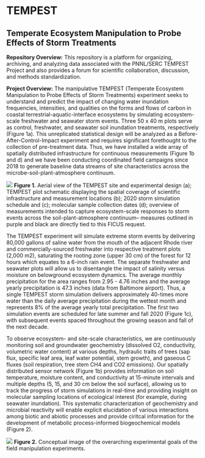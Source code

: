 # TEMPEST
## Temperate Ecosystem Manipulation to Probe Effects of Storm Treatments 

**Repository Overview:** This repository is a platform for organizing, archiving, and analyzing data associated with the PNNL/SERC TEMPEST Project and also provides a forum for scientific collaboration, discussion, and methods standardization.

**Project Overview:** The manipulative TEMPEST (Temperate Ecosystem Manipulation to Probe Effects of Storm Treatments) experiment seeks to understand and predict the impact of changing water inundation frequencies, intensities, and qualities on the forms and flows of carbon in coastal terrestrial-aquatic-interface ecosystems by simulating ecosystem-scale freshwater and seawater storm events. Three 50 x 40 m plots serve as control, freshwater, and seawater soil inundation treatments, respectively (Figure 1a). This unreplicated statistical design will be analyzed as a Before-After-Control-Impact experiment and requires significant forethought to the collection of pre-treatment data. Thus, we have installed a wide array of spatially distributed infrastructure for continuous measurements (Figure 1b and d) and we have been conducting coordinated field campaigns since 2018 to generate baseline data streams of site characteristics across the microbe-soil-plant-atmosphere continuum. 

![](https://github.com/PNNL-SERC-COMPASS/TEMPEST/blob/master/Conceptual%20Figures/Aerial%20view%20of%20site%20and%20experimental%20design.png)
**Figure 1.** Aerial view of the TEMPEST site and experimental design (a); TEMPEST plot schematic displaying the spatial coverage of scientific infrastructure and measurement locations (b); 2020 storm simulation schedule and (c); molecular sample collection dates (d); overview of measurements intended to capture ecosystem-scale responses to storm events across the soil-plant-atmosphere continuum– measures outlined in purple and black are directly tied to this FICUS request.

The TEMPEST experiment will simulate extreme storm events by delivering 80,000 gallons of saline water from the mouth of the adjacent Rhode river and commercially-sourced freshwater into respective treatment plots (2,000 m2), saturating the rooting zone (upper 30 cm) of the forest for 12 hours which equates to a 6-inch rain event. The separate freshwater and seawater plots will allow us to disentangle the impact of salinity versus moisture on belowground ecosystem dynamics. The average monthly precipitation for the area ranges from 2.95 - 4.76 inches and the average yearly precipitation is 47.3 inches (data from Baltimore airport). Thus, a single TEMPEST storm simulation delivers approximately 40-times more water than the daily average precipitation during the wettest month and represents 8% of the average yearly total precipitation. The first two simulation events are scheduled for late summer and fall 2020 (Figure 1c), with subsequent events spaced throughout the growing season and fall of the next decade.

To observe ecosystem- and site-scale characteristics, we are continuously monitoring soil and groundwater geochemistry (dissolved O2, conductivity, volumetric water content) at various depths, hydraulic traits of trees (sap flux, specific leaf area, leaf water potential, stem growth), and gaseous C fluxes (soil respiration, tree stem CH4 and CO2 emissions). Our spatially distributed sensor network (Figure 1b) provides information on soil temperature, moisture content, and conductivity at 15-minute intervals and multiple depths (5, 15, and 30 cm below the soil surface), allowing us to track the progress of storm simulations in real-time and providing insight on molecular sampling locations of ecological interest (for example, during seawater inundation). This systematic characterization of geochemistry and microbial reactivity will enable explicit elucidation of various interactions among biotic and abiotic processes and provide ciritcal information for the development of metabolic process-informed biogeochemical models (Figure 2).

![](https://github.com/PNNL-SERC-COMPASS/TEMPEST/blob/master/Conceptual%20Figures/Overarching%20goals.png)
**Figure 2.** Conceptual image of the overarching experimental goals of the field manipulation experiments. 
